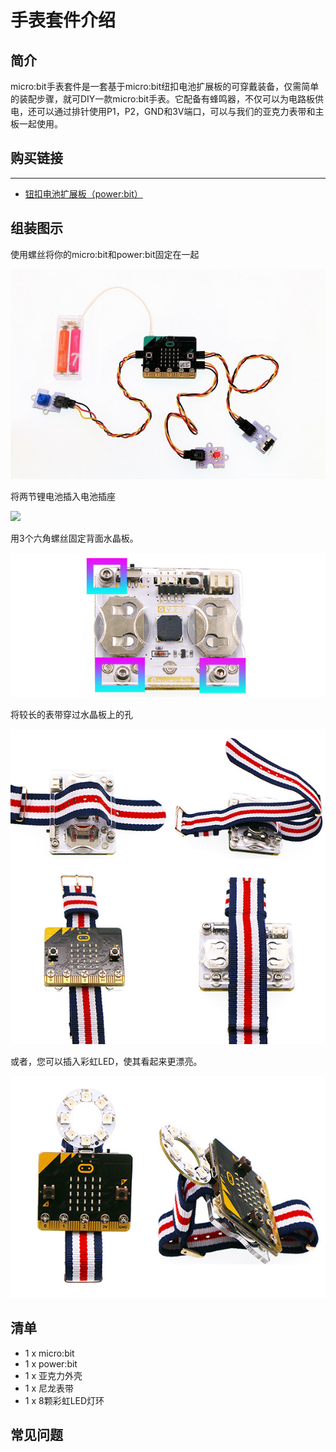 # 手表套件介绍

## 简介
micro:bit手表套件是一套基于micro:bit纽扣电池扩展板的可穿戴装备，仅需简单的装配步骤，就可DIY一款micro:bit手表。它配备有蜂鸣器，不仅可以为电路板供电，还可以通过排针使用P1，P2，GND和3V端口，可以与我们的亚克力表带和主板一起使用。

## 购买链接
---

- [钮扣电池扩展板（power:bit）](https://item.taobao.com/item.htm?ft=t&id=564916883947)

## 组装图示

使用螺丝将你的micro:bit和power:bit固定在一起

![](./images/27lfueI.jpg)

将两节锂电池插入电池插座

![](./images/WlOr4up.jpg)

用3个六角螺丝固定背面水晶板。

![](./images/z1s39kp.jpg)

将较长的表带穿过水晶板上的孔

![](./images/op8lbJR.jpg)

或者，您可以插入彩虹LED，使其看起来更漂亮。

![](./images/1kUr2aU.jpg)


## 清单
- 1 x micro:bit
- 1 x power:bit
- 1 x 亚克力外壳
- 1 x 尼龙表带
- 1 x 8颗彩虹LED灯环

## 常见问题

